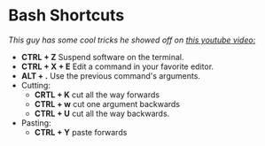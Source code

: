 Bash Shortcuts
==============

*This guy has some cool tricks he showed off on [this youtube video:](https://www.youtube.com/watch?v=V8EUdia_kOE)*

* **CTRL + Z** Suspend software on the terminal.
* **CTRL + X + E** Edit a command in your favorite editor.
* **ALT + .** Use the previous command's arguments.
* Cutting:
    * **CRTL + K** cut all the way forwards
    * **CTRL + w** cut one argument backwards
    * **CTRL + U** cut all the way backwards.
* Pasting:
    * **CTRL + Y** paste forwards
